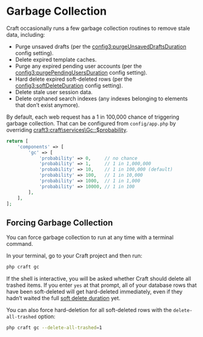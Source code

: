 # Garbage Collection

Craft occasionally runs a few garbage collection routines to remove stale data, including:

- Purge unsaved drafts (per the <config3:purgeUnsavedDraftsDuration> config setting).
- Delete expired template caches.
- Purge any expired pending user accounts (per the <config3:purgePendingUsersDuration> config setting).
- Hard delete expired soft-deleted rows (per the <config3:softDeleteDuration> config setting). 
- Delete stale user session data.
- Delete orphaned search indexes (any indexes belonging to elements that don’t exist anymore).

By default, each web request has a 1 in 100,000 chance of triggering garbage collection. That can be configured from `config/app.php` by overriding <craft3:craft\services\Gc::$probability>.

```php
return [
    'components' => [
        'gc' => [
            'probability' => 0,     // no chance
            'probability' => 1,     // 1 in 1,000,000
            'probability' => 10,    // 1 in 100,000 (default)
            'probability' => 100,   // 1 in 10,000
            'probability' => 1000,  // 1 in 1,000
            'probability' => 10000, // 1 in 100
        ],
    ],
];
```

## Forcing Garbage Collection

You can force garbage collection to run at any time with a terminal command.

In your terminal, go to your Craft project and then run:

```bash
php craft gc
```

If the shell is interactive, you will be asked whether Craft should delete all trashed items. If you enter `yes` at that prompt, all of your database rows that have been soft-deleted will get hard-deleted immediately, even if they hadn’t waited the full [soft delete duration](config3:softDeleteDuration) yet.

You can also force hard-deletion for all soft-deleted rows with the `delete-all-trashed` option:

```bash
php craft gc --delete-all-trashed=1
```
